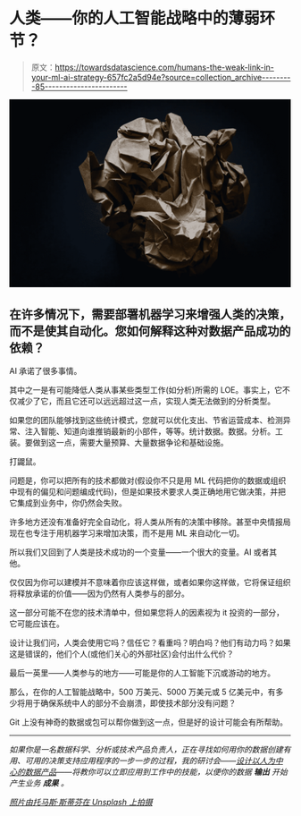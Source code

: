 # 人类——你的人工智能战略中的薄弱环节？

> 原文：<https://towardsdatascience.com/humans-the-weak-link-in-your-ml-ai-strategy-657fc2a5d94e?source=collection_archive---------85----------------------->

![](img/4a7c56ff6767d282b3d8a3a83a3621fe.png)

## 在许多情况下，需要部署机器学习来增强人类的决策，而不是使其自动化。您如何解释这种对数据产品成功的依赖？

AI 承诺了很多事情。

其中之一是有可能降低人类从事某些类型工作(如分析)所需的 LOE。事实上，它不仅减少了它，而且它还可以远远超过这一点，实现人类无法做到的分析类型。

如果您的团队能够找到这些统计模式，您就可以优化支出、节省运营成本、检测异常、注入智能、知道向谁推销最新的小部件，等等。统计数据。数据。分析。工装。要做到这一点，需要大量预算、大量数据争论和基础设施。

打鼹鼠。

问题是，你可以把所有的技术都做对(假设你不只是用 ML 代码把你的数据或组织中现有的偏见和问题编成代码)，但是如果技术要求人类正确地用它做决策，并把它集成到业务中，你仍然会失败。

许多地方还没有准备好完全自动化，将人类从所有的决策中移除。甚至中央情报局现在也专注于用机器学习来增加决策，而不是用 ML 来自动化一切。

所以我们又回到了人类是技术成功的一个变量——一个很大的变量。AI 或者其他。

仅仅因为你可以建模并不意味着你应该这样做，或者如果你这样做，它将保证组织将释放承诺的价值——因为仍然有人类参与的部分。

这一部分可能不在您的技术清单中，但如果您将人的因素视为 it 投资的一部分，它可能应该在。

设计让我们问，人类会使用它吗？信任它？看重吗？明白吗？他们有动力吗？如果这是错误的，他们个人(或他们关心的外部社区)会付出什么代价？

最后一英里——人类参与的地方——可能是你的人工智能下沉或游动的地方。

那么，在你的人工智能战略中，500 万美元、5000 万美元或 5 亿美元中，有多少将用于确保系统中人的部分不会崩溃，即使技术部分没有问题？

Git 上没有神奇的数据或包可以帮你做到这一点，但是好的设计可能会有所帮助。

***

*如果你是一名数据科学、分析或技术产品负责人，正在寻找如何用你的数据创建有用、可用的决策支持应用程序的一步一步的过程，我的研讨会——*[*设计以人为中心的数据产品*](https://designingforanalytics.com/seminar)*——将教你可以立即应用到工作中的技能，以便你的数据* ***输出*** *开始产生业务* ***成果*** *。*

[*照片由托马斯·斯蒂芬在 Unsplash 上拍摄*](https://unsplash.com/@thomasstephan)